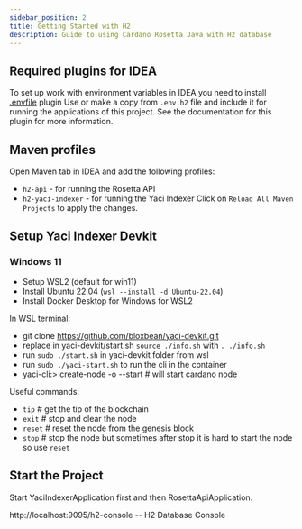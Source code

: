 ```yaml
---
sidebar_position: 2
title: Getting Started with H2
description: Guide to using Cardano Rosetta Java with H2 database
---
```


## Required plugins for IDEA

To set up work with environment variables in IDEA you need to install [.envfile](https://plugins.jetbrains.com/plugin/7861-envfile) plugin
Use or make a copy from `.env.h2` file and include it for running the applications of this project.
See the documentation for this plugin for more information.

## Maven profiles

Open Maven tab in IDEA and add the following profiles:

- `h2-api` - for running the Rosetta API
- `h2-yaci-indexer` - for running the Yaci Indexer
  Click on `Reload All Maven Projects` to apply the changes.

## Setup Yaci Indexer Devkit

### Windows 11

- Setup WSL2 (default for win11)
- Install Ubuntu 22.04 (`wsl --install -d Ubuntu-22.04`)
- Install Docker Desktop for Windows for WSL2

In WSL terminal:

- git clone https://github.com/bloxbean/yaci-devkit.git
- replace in yaci-devkit/start.sh `source ./info.sh` with `. ./info.sh`
- run `sudo ./start.sh` in yaci-devkit folder from wsl
- run `sudo ./yaci-start.sh` to run the cli in the container
- yaci-cli:> create-node -o --start # will start cardano node

Useful commands:

- `tip` # get the tip of the blockchain
- `exit` # stop and clear the node
- `reset` # reset the node from the genesis block
- `stop` # stop the node but sometimes after stop it is hard to start the node so use `reset`

## Start the Project

Start YaciIndexerApplication first and then RosettaApiApplication.

http://localhost:9095/h2-console -- H2 Database Console

